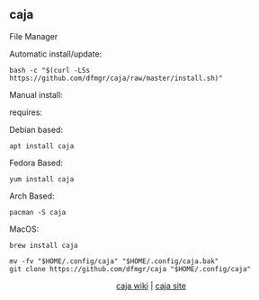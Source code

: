 ## caja  
  
File Manager  
  
Automatic install/update:

```shell
bash -c "$(curl -LSs https://github.com/dfmgr/caja/raw/master/install.sh)"
```

Manual install:
  
requires:

Debian based:

```shell
apt install caja
```  

Fedora Based:

```shell
yum install caja
```  

Arch Based:

```shell
pacman -S caja
```  

MacOS:  

```shell
brew install caja
```
  
```shell
mv -fv "$HOME/.config/caja" "$HOME/.config/caja.bak"
git clone https://github.com/dfmgr/caja "$HOME/.config/caja"
```
  
<p align=center>
  <a href="https://wiki.archlinux.org/index.php/MATE" target="_blank" rel="noopener noreferrer">caja wiki</a>  |  
  <a href="https://github.com/mate-desktop/caja#------caja" target="_blank" rel="noopener noreferrer">caja site</a>
</p>  
